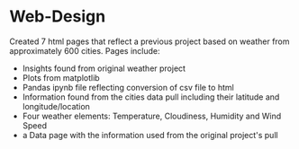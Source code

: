 # Web-Design
Created 7 html pages that reflect a previous project based on weather from approximately 600 cities. Pages include:
  - Insights found from original weather project
  - Plots from matplotlib
  - Pandas ipynb file reflecting conversion of csv file to html
  - Information found from the cities data pull including their latitude and longitude/location
  - Four weather elements: Temperature, Cloudiness, Humidity and Wind Speed
  - a Data page with the information used from the original project's pull 
